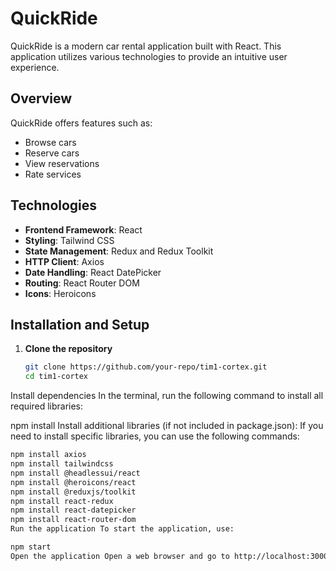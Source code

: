 # QuickRide

QuickRide is a modern car rental application built with React. This application utilizes various technologies to provide an intuitive user experience.

## Overview

QuickRide offers features such as:
- Browse cars
- Reserve cars
- View reservations
- Rate services

## Technologies

- **Frontend Framework**: React
- **Styling**: Tailwind CSS
- **State Management**: Redux and Redux Toolkit
- **HTTP Client**: Axios
- **Date Handling**: React DatePicker
- **Routing**: React Router DOM
- **Icons**: Heroicons

## Installation and Setup

1. **Clone the repository**
   ```bash
   git clone https://github.com/your-repo/tim1-cortex.git
   cd tim1-cortex
Install dependencies In the terminal, run the following command to install all required libraries:

npm install
Install additional libraries (if not included in package.json): If you need to install specific libraries, you can use the following commands:

 ```bash
npm install axios
npm install tailwindcss
npm install @headlessui/react
npm install @heroicons/react
npm install @reduxjs/toolkit
npm install react-redux
npm install react-datepicker
npm install react-router-dom
Run the application To start the application, use:

npm start
Open the application Open a web browser and go to http://localhost:3000.
